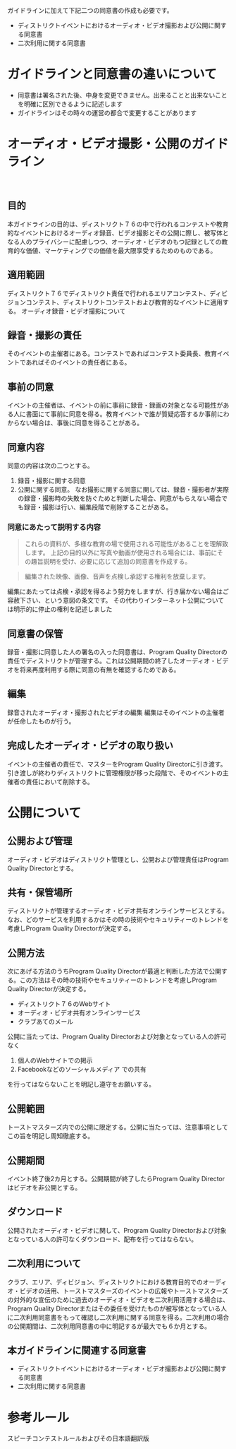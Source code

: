 ガイドラインに加えて下記二つの同意書の作成も必要です。
* ディストリクトイベントにおけるオーディオ・ビデオ撮影および公開に関する同意書
* 二次利用に関する同意書

# ガイドラインと同意書の違いについて

* 同意書は署名された後、中身を変更できません。出来ることと出来ないことを明確に区別できるように記述します
* ガイドラインはその時々の運営の都合で変更することがあります

# オーディオ・ビデオ撮影・公開のガイドライン
 
## 目的
本ガイドラインの目的は、ディストリクト７６の中で行われるコンテストや教育的なイベントにおけるオーディオ録音、ビデオ撮影とその公開に際し、被写体となる人のプライバシーに配慮しつつ、オーディオ・ビデオのもつ記録としての教育的な価値、マーケティングでの価値を最大限享受するためのものである。

## 適用範囲
ディストリクト７６でディストリクト責任で行われるエリアコンテスト、ディビジョンコンテスト、ディストリクトコンテストおよび教育的なイベントに適用する。
オーディオ録音・ビデオ撮影について
 
## 録音・撮影の責任
そのイベントの主催者にある。コンテストであればコンテスト委員長、教育イベントであればそのイベントの責任者にある。
 
## 事前の同意
イベントの主催者は、イベントの前に事前に録音・録画の対象となる可能性がある人に書面にて事前に同意を得る。教育イベントで誰が質疑応答するか事前にわからない場合は、事後に同意を得ることがある。
 
## 同意内容
同意の内容は次の二つとする。
1. 録音・撮影に関する同意
2. 公開に関する同意。
なお撮影に関する同意に関しては、録音・撮影者が実際の録音・撮影時の失敗を防ぐためと判断した場合、同意がもらえない場合でも録音・撮影は行い、編集段階で削除することがある。

### 同意にあたって説明する内容

> これらの資料が、多様な教育の場で使用される可能性があることを理解致します。
> 上記の目的以外に写真や動画が使用される場合には、事前にその趣旨説明を受け、必要に応じて追加の同意書を作成する。

> 編集された映像、画像、音声を点検し承認する権利を放棄します。

編集にあたっては点検・承認を得るよう努力をしますが、行き届かない場合はご容赦下さい、という意図の条文です。
その代わりインターネット公開については明示的に停止の権利を記述しました

## 同意書の保管
録音・撮影に同意した人の署名の入った同意書は、Program Quality Directorの責任でディストリクトが管理する。これは公開期間の終了したオーディオ・ビデオを将来再度利用する際に同意の有無を確認するためである。
 
## 編集
録音されたオーディオ・撮影されたビデオの編集
編集はそのイベントの主催者が任命したものが行う。
 
## 完成したオーディオ・ビデオの取り扱い
イベントの主催者の責任で、マスターをProgram Quality Directorに引き渡す。引き渡しが終わりディストリクトに管理権限が移った段階で、そのイベントの主催者の責任において削除する。

# 公開について
## 公開および管理
オーディオ・ビデオはディストリクト管理とし、公開および管理責任はProgram Quality Directorとする。
 
## 共有・保管場所
ディストリクトが管理するオーディオ・ビデオ共有オンラインサービスとする。なお、どのサービスを利用するかはその時の技術やセキュリティーのトレンドを考慮しProgram Quality Directorが決定する。
 
## 公開方法
次にあげる方法のうちProgram Quality Directorが最適と判断した方法で公開する。この方法はその時の技術やセキュリティーのトレンドを考慮しProgram Quality Directorが決定する。
* ディストリクト７６のWebサイト
* オーディオ・ビデオ共有オンラインサービス
* クラブあてのメール

公開に当たっては、Program Quality Directorおよび対象となっている人の許可なく

1. 個人のWebサイトでの掲示
2. Facebookなどのソーシャルメディア での共有

を行ってはならないことを明記し遵守をお願いする。

## 公開範囲
トーストマスターズ内での公開に限定する。公開に当たっては、注意事項としてこの旨を明記し周知徹底する。
 
## 公開期間
イベント終了後2カ月とする。公開期間が終了したらProgram Quality Directorはビデオを非公開とする。
 
## ダウンロード
公開されたオーディオ・ビデオに関して、Program Quality Directorおよび対象となっている人の許可なくダウンロード、配布を行ってはならない。
 
## 二次利用について
クラブ、エリア、ディビジョン、ディストリクトにおける教育目的でのオーディオ・ビデオの活用、トーストマスターズのイベントの広報やトーストマスターズの対外的な宣伝のために過去のオーディオ・ビデオを二次利用活用する場合は、Program Quality Directorまたはその委任を受けたものが被写体となっている人に二次利用同意書をもって確認し二次利用に関する同意を得る。二次利用の場合の公開期間は、二次利用同意書の中に明記するが最大でも６か月とする。
 
## 本ガイドラインに関連する同意書
* ディストリクトイベントにおけるオーディオ・ビデオ撮影および公開に関する同意書
* 二次利用に関する同意書

# 参考ルール
スピーチコンテストルールおよびその日本語翻訳版